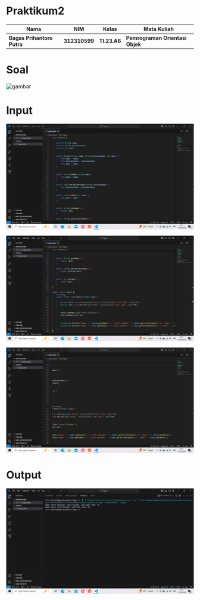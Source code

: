 # Praktikum2

|Nama|NIM|Kelas|Mata Kuliah|
|----|---|-----|------|
|**Bagas Prihantoro Putra**|**312310599**|**TI.23.A6**|**Pemrograman Orientasi Objek**|

# Soal

![gambar](ScreenshotTugas3/SoalTugas3.png)

# Input

![gambar](ScreenshotTugas3/Input.png)

![gambar](ScreenshotTUgas3/InputLanjutan.png)

![gambar](ScreenshotTugas3/InputLanjutanTugas3.png)

# Output

![gambar](ScreenshotTugas3/OutputTugas3.png)
